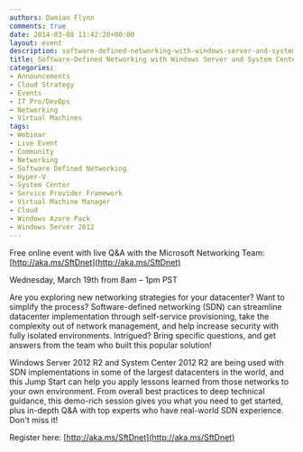 ```yaml
---
authors: Damian Flynn
comments: true
date: 2014-03-08 11:42:28+00:00
layout: event
description: software-defined-networking-with-windows-server-and-system-center-jump-start
title: Software-Defined Networking with Windows Server and System Center Jump Start
categories:
- Announcements
- Cloud Strategy
- Events
- IT Pro/DevOps
- Networking
- Virtual Machines
tags:
- Webinar
- Live Event
- Community
- Networking
- Software Defined Networking
- Hyper-V 
- System Center
- Service Provider Framework
- Virtual Machine Manager
- Cloud
- Windows Azure Pack
- Windows Server 2012
---
```



Free online event with live Q&A with the Microsoft Networking Team: [http://aka.ms/SftDnet](http://aka.ms/SftDnet)

Wednesday, March 19th from 8am – 1pm PST

Are you exploring new networking strategies for your datacenter? Want to simplify the process? Software-defined networking (SDN) can streamline datacenter implementation through self-service provisioning, take the complexity out of network management, and help increase security with fully isolated environments. Intrigued? Bring specific questions, and get answers from the team who built this popular solution! 

  
Windows Server 2012 R2 and System Center 2012 R2 are being used with SDN implementations in some of the largest datacenters in the world, and this Jump Start can help you apply lessons learned from those networks to your own environment. From overall best practices to deep technical guidance, this demo-rich session gives you what you need to get started, plus in-depth Q&A with top experts who have real-world SDN experience. Don't miss it!

Register here: [http://aka.ms/SftDnet](http://aka.ms/SftDnet)
